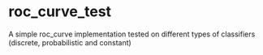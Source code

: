 # roc_curve_test
A simple roc_curve implementation tested on different types of classifiers (discrete, probabilistic and constant)
